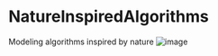 # NatureInspiredAlgorithms
Modeling algorithms inspired by nature
![image](https://github.com/Jeant1k/NatureInspiredAlgorithms/assets/108530450/4f8a05d5-c8ca-41b7-9957-337d6b40668e)
